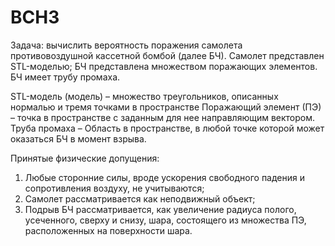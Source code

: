 # BCH3

Задача: вычислить вероятность поражения самолета противовоздушной кассетной бомбой (далее БЧ). Самолет представлен STL-моделью; БЧ представлена множеством поражающих элементов. БЧ имеет трубу промаха.

STL-модель (модель) – множество треугольников, описанных нормалью и тремя точками в пространстве
Поражающий элемент (ПЭ) – точка в пространстве с заданным для нее направляющим вектором.
Труба промаха – Область в пространстве, в любой точке которой может оказаться БЧ в момент взрыва.

Принятые физические допущения:
1.	Любые сторонние силы, вроде ускорения свободного падения и сопротивления воздуху, не учитываются;
2.	Самолет рассматривается как неподвижный объект;
3.	Подрыв БЧ рассматривается, как увеличение радиуса полого, усеченного, сверху и снизу, шара, состоящего из множества ПЭ, расположенных на поверхности шара.
